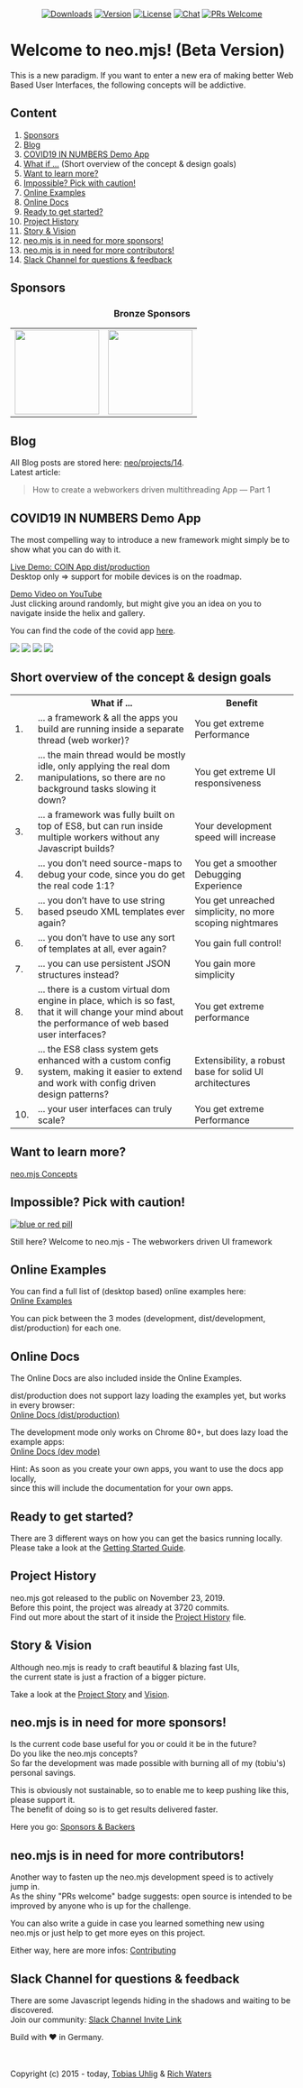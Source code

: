 <p align="center">
  <a href="https://npmcharts.com/compare/neo.mjs?minimal=true"><img src="https://img.shields.io/npm/dm/neo.mjs.svg" alt="Downloads"></a>
  <a href="https://www.npmjs.com/package/neo.mjs"><img src="https://img.shields.io/npm/v/neo.mjs.svg" alt="Version"></a>
  <a href="https://www.npmjs.com/package/neo.mjs"><img src="https://img.shields.io/npm/l/neo.mjs.svg" alt="License"></a>
  <a href="https://discord.gg/6p8paPq"><img src="https://img.shields.io/discord/656620537514164249?label=discord%20chat" alt="Chat"></a>
  <a href="./CONTRIBUTING.md"><img src="https://img.shields.io/badge/PRs-welcome-green.svg" alt="PRs Welcome"></a>
</p>

# Welcome to neo.mjs! (Beta Version)
This is a new paradigm. If you want to enter a new era of making better Web Based User Interfaces,
the following concepts will be addictive.

## Content
1. <a href="#sponsors">Sponsors</a>
2. <a href="#sponsors">Blog</a>
3. <a href="#covid19-in-numbers-demo-app">COVID19 IN NUMBERS Demo App</a>
4. <a href="#what-if-">What if ...</a> (Short overview of the concept & design goals)
5. <a href="#want-to-learn-more">Want to learn more?</a>
6. <a href="#impossible-pick-with-caution">Impossible? Pick with caution!</a>
7. <a href="#online-examples">Online Examples</a>
8. <a href="#online-docs">Online Docs</a>
9. <a href="#ready-to-get-started">Ready to get started?</a>
10. <a href="#project-history">Project History</a>
11. <a href="#story--vision">Story & Vision</a>
12. <a href="#sponsors1">neo.mjs is in need for more sponsors!</a>
13. <a href="#contributors">neo.mjs is in need for more contributors!</a>
14. <a href="#slack-channel-for-questions--feedback">Slack Channel for questions & feedback</a>


## Sponsors
<h3 align="center">Bronze Sponsors</h3>
<!--bronze start-->
<table>
  <tbody>
    <tr>
      <td align="center" valign="middle">
        <a href="http://www.stream4.tech/">
          <img width="150px" src="https://raw.githubusercontent.com/neomjs/pages/master/sponsors/bronze/stream4tech.png">
        </a>
      </td>
      <td align="center" valign="middle">
        <a href="https://github.com/sponsors/tobiu">
          <img width="150px" src="https://raw.githubusercontent.com/neomjs/pages/master/sponsors/sponsor_you.jpg">
        </a>
      </td>
    </tr>
  </tbody>
</table>
<!--bronze end-->

## Blog
All Blog posts are stored here:
<a href="https://github.com/neomjs/neo/projects/14">neo/projects/14</a>.</br>
Latest article:
> How to create a webworkers driven multithreading App — Part 1

## COVID19 IN NUMBERS Demo App
The most compelling way to introduce a new framework might simply be to show what you can do with it.

<a href="https://neomjs.github.io/pages/node_modules/neo.mjs/dist/production/apps/covid/index.html#mainview=table">Live Demo: COIN App dist/production</a></br>
Desktop only => support for mobile devices is on the roadmap.

<a href="https://www.youtube.com/watch?v=8lqNVaoGNdU">Demo Video on YouTube</a></br>
Just clicking around randomly, but might give you an idea on you to navigate inside the helix and gallery.

You can find the code of the covid app <a href="https://github.com/neomjs/neo/tree/dev/apps/covid">here</a>.

<img src="https://raw.githubusercontent.com/neomjs/pages/master/resources/images/covidDashboard/v2/table.png">

<img src="https://raw.githubusercontent.com/neomjs/pages/master/resources/images/covidDashboard/v2/gallery.png">

<img src="https://raw.githubusercontent.com/neomjs/pages/master/resources/images/covidDashboard/v2/helix.png">

<img src="https://raw.githubusercontent.com/neomjs/pages/master/resources/images/covidDashboard/v2/world.png">

<h2 id="what-if-">Short overview of the concept & design goals</h2>
<table>
    <tr>
        <th></th>
        <th>What if ...</th>
        <th>Benefit</th>
    </tr>
    <tr>
        <td>1.</td>
        <td>... a framework & all the apps you build are running inside a separate thread (web worker)?</td>
        <td>You get extreme Performance</td>
    </tr>
    <tr>
        <td>2.</td>
        <td>... the main thread would be mostly idle, only applying the real dom manipulations,
            so there are no background tasks slowing it down?</td>
        <td>You get extreme UI responsiveness</td>
    </tr>
    <tr>
        <td>3.</td>
        <td>... a framework was fully built on top of ES8, but can run inside multiple workers without any Javascript builds?</td>
        <td>Your development speed will increase</td>
    </tr>
    <tr>
        <td>4.</td>
        <td>... you don’t need source-maps to debug your code, since you do get the real code 1:1?</td>
        <td>You get a smoother Debugging Experience</td>
    </tr>
    <tr>
        <td>5.</td>
        <td>... you don’t have to use string based pseudo XML templates ever again?</td>
        <td>You get unreached simplicity, no more scoping nightmares</td>
    </tr>
    <tr>
        <td>6.</td>
        <td>... you don’t have to use any sort of templates at all, ever again?</td>
        <td>You gain full control!</td>
    </tr>
    <tr>
        <td>7.</td>
        <td>... you can use persistent JSON structures instead?</td>
        <td>You gain more simplicity</td>
    </tr>
    <tr>
        <td>8.</td>
        <td>... there is a custom virtual dom engine in place, which is so fast,
            that it will change your mind about the performance of web based user interfaces?</td>
        <td>You get extreme performance</td>
    </tr>
    <tr>
        <td>9.</td>
        <td>... the ES8 class system gets enhanced with a custom config system,
            making it easier to extend and work with config driven design patterns?</td>
        <td>Extensibility, a robust base for solid UI architectures</td>
    </tr>
    <tr>
        <td>10.</td>
        <td>... your user interfaces can truly scale?</td>
        <td>You get extreme Performance</td>
    </tr>
</table>

## Want to learn more?
<a href=".github/CONCEPT.md">neo.mjs Concepts</a>

## Impossible? Pick with caution!
<a href="https://en.wikipedia.org/wiki/Red_pill_and_blue_pill"><img alt="blue or red pill" src="https://raw.githubusercontent.com/neomjs/pages/master/resources/images/redorbluepill.png"></a>

Still here? Welcome to neo.mjs - The webworkers driven UI framework

## Online Examples
You can find a full list of (desktop based) online examples here:</br>
<a href="https://neomjs.github.io/pages/">Online Examples</a>

You can pick between the 3 modes (development, dist/development, dist/production) for each one.

## Online Docs
The Online Docs are also included inside the Online Examples.

dist/production does not support lazy loading the examples yet, but works in every browser:</br>
<a href="https://neomjs.github.io/pages/node_modules/neo.mjs/dist/production/docs/index.html">Online Docs (dist/production)</a>

The development mode only works on Chrome 80+, but does lazy load the example apps:</br>
<a href="https://neomjs.github.io/pages/node_modules/neo.mjs/docs/index.html">Online Docs (dev mode)</a>

Hint: As soon as you create your own apps, you want to use the docs app locally,</br>
since this will include the documentation for your own apps.

## Ready to get started?
There are 3 different ways on how you can get the basics running locally.</br>
Please take a look at the <a href=".github/GETTING_STARTED.md">Getting Started Guide</a>.

## Project History
neo.mjs got released to the public on November 23, 2019.</br>
Before this point, the project was already at 3720 commits.<br>
Find out more about the start of it inside the <a href=".github/NEOMJS_HISTORY.md">Project History</a> file.

## Story & Vision
Although neo.mjs is ready to craft beautiful & blazing fast UIs,</br>
the current state is just a fraction of a bigger picture.

Take a look at the <a href=".github/STORY.md">Project Story</a> and <a href=".github/VISION.md">Vision</a>.

<h2 id="sponsors1">neo.mjs is in need for more sponsors!</h2>
Is the current code base useful for you or could it be in the future?</br>
Do you like the neo.mjs concepts?</br>
So far the development was made possible with burning all of my (tobiu's) personal savings.</br>

This is obviously not sustainable, so to enable me to keep pushing like this, please support it.</br>
The benefit of doing so is to get results delivered faster.

Here you go: <a href="./BACKERS.md">Sponsors & Backers</a>

<h2 id="contributors">neo.mjs is in need for more contributors!</h2>
Another way to fasten up the neo.mjs development speed is to actively jump in.</br>
As the shiny "PRs welcome" badge suggests: open source is intended to be improved by anyone who is up for the challenge.

You can also write a guide in case you learned something new using neo.mjs or just help to get more eyes on this project.

Either way, here are more infos: <a href="./CONTRIBUTING.md">Contributing</a>

## Slack Channel for questions & feedback
There are some Javascript legends hiding in the shadows and waiting to be discovered.</br>
Join our community:
<a href="https://join.slack.com/t/neotericjs/shared_invite/enQtNDk2NjEwMTIxODQ2LWRjNGQ3ZTMzODRmZGM2NDM2NzZmZTMzZmE2YjEwNDM4NDhjZDllNWY2ZDkwOWQ5N2JmZWViYjYzZTg5YjdiMDc">Slack Channel Invite Link</a>

Build with :heart: in Germany.

<br><br>
Copyright (c) 2015 - today, <a href="https://www.linkedin.com/in/tobiasuhlig/">Tobias Uhlig</a>
& <a href="https://www.linkedin.com/in/richwaters/">Rich Waters</a>
